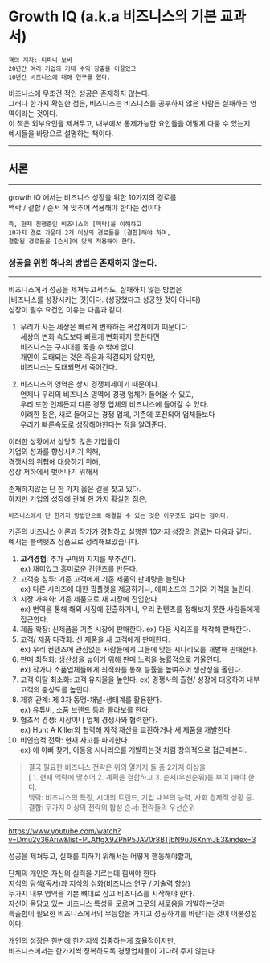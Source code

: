 # Growth IQ (a.k.a 비즈니스의 기본 교과서)

```
책의 저자: 티파니 보바
20년간 여러 기업의 거대 수익 창출을 이끌었고
10년간 비즈니스에 대해 연구를 했다.
```

비즈니스에 무조건 적인 성공은 존재하지 않는다.  
그러나 한가지 확실한 점은, 비즈니스는 비즈니스를 공부하지 않은 사람은 실패하는 영역이라는 것이다.  
이 책은 외부요인을 제쳐두고, 내부에서 통제가능한 요인들을 어떻게 다룰 수 있는지  
예시들을 바탕으로 설명하는 책이다.

---

## 서론

---

growth IQ 에서는 비즈니스 성장을 위한 10가지의 경로를  
맥락 / 결합 / 순서 에 맞추어 적용해야 한다는 점이다.

```
즉, 현재 진행중인 비즈니스의 [맥락]을 이해하고
10가지 경로 가운데 2개 이상의 경로들을 [결합]해야 하며,
결합될 경로들을 [순서]에 맞게 적용해야 한다.
```

### 성공을 위한 하나의 방법은 존재하지 않는다.

---

비즈니스에서 성공을 제쳐두고서라도, 실패하지 않는 방법은  
[비즈니스를 성장시키는 것]이다. (성장했다고 성공한 것이 아니다)  
성장이 필수 요건인 이유는 다음과 같다.

1.  우리가 사는 세상은 빠르게 변화하는 복잡계이기 때문이다.  
    세상의 변화 속도보다 빠르게 변화하지 못한다면  
    비즈니스는 구시대를 쫓을 수 밖에 없다.  
    개인이 도태되는 것은 죽음과 직결되지 않지만,  
    비즈니스는 도태되면서 죽어간다.

2.  비즈니스의 영역은 상시 경쟁체제이기 때문이다.  
    언제나 우리의 비즈니스 영역에 경쟁 업체가 들어올 수 있고,  
    우리 또한 언제든지 다른 경쟁 업체의 비즈니스에 들어갈 수 있다.  
    이러한 점은, 새로 들어오는 경쟁 업체, 기존에 포진되어 업체들보다  
    우리가 빠른속도로 성장해야한다는 점을 알려준다.

이러한 상황에서 상당히 많은 기업들이  
기업의 성과를 향상시키기 위해,  
경쟁사의 위협에 대응하기 위해,  
성장 저하에서 벗어나기 위해서

존재하지않는 단 한 가지 옳은 길을 찾고 있다.  
하지만 기업의 성장에 관해 한 가지 확실한 점은,

```
비즈니스에서 단 한가지 방법만으로 해결할 수 있는 것은 아무것도 없다는 점이다.
```

기존의 비즈니스 이론과 작가가 경험하고 실행한 10가지 성장의 경로는 다음과 같다.  
예시는 블랙햇츠 상품으로 정리해보았습니다.

1. **고객경험**: 추가 구매와 지지를 부추긴다.  
   ex) 재미있고 흥미로운 컨텐츠를 만든다.
2. 고객층 침투: 기존 고객에게 기존 제품의 판매량을 늘린다.  
   ex) 다른 시리즈에 대한 팜플렛을 제공하거나, 에피소드의 크기와 가격을 늘린다.
3. 시장 가속화: 기존 제품으로 새 시장에 진입한다.  
   ex) 번역을 통해 해외 시장에 진출하거나, 우리 컨텐츠를 접해보지 못한 사람들에게 접근한다.
4. 제품 확장: 신제품을 기존 시장에 판매한다.
   ex) 다음 시리즈를 제작해 판매한다.
5. 고객/ 제품 다각화: 신 제품을 새 고객에게 판매한다.  
   ex) 우리 컨텐츠에 관심없는 사람들에게 그들에 맞는 시나리오를 개발해 판매한다.
6. 판매 최적화: 생산성을 높이기 위해 판매 노력을 능률적으로 기울인다.  
   ex) 작가나 소품업체들에게 최적화를 통해 능률을 높여주어 생산성을 올린다.
7. 고객 이탈 최소화: 고객 유지율을 높인다.
   ex) 경쟁사의 출현/ 성장에 대응하여 내부 고객의 충성도를 높인다.
8. 제휴 관계: 제 3자 동맹-채널-생태계를 활용한다.  
   ex) 유튜버, 소품 브랜드 등과 콜라보를 한다.
9. 협조적 경쟁: 시장이나 업체 경쟁사와 협력한다.  
   ex) Hunt A Killer와 협력해 지적 재산을 교환하거나 새 제품을 개발한다.
10. 비인습적 전략: 현재 사고를 파괴한다.  
    ex) 애 아빠 찾기, 아동용 시나리오를 개발하는것 처럼 창의적으로 접근해본다.

> 결국 필요한 비즈니스 전략은 위의 열가지 들 중 2가지 이상을  
> [ 1. 현재 맥락에 맞추어 2. 계획을 결합하고 3. 순서(우선순위)를 부여 ]해야 한다.  
> 맥락: 비즈니스의 특징, 시대의 트렌드, 기업 내부의 능력, 사회 경제적 상황 등.
> 결합: 두가지 이상의 전략의 합성
> 순서: 전략들의 우선순위

---

https://www.youtube.com/watch?v=Dmu2y36Ariw&list=PLAftgX9ZPhP5JAV0r8BTjbN9uJ6XnmJE3&index=3

성공을 제쳐두고, 실패를 피하기 위해서는 어떻게 행동해야할까,

단체의 개인은 자신의 실력을 기르는데 힘써야 한다.  
지식의 탐색(독서)과 지식의 심화(비즈니스 연구 / 기술력 향상)  
두가지 내부 영역을 기본 뼈대로 삼고 비즈니스를 시작해야 한다.  
자신이 몸담고 있는 비즈니스 특성을 모르며 그곳의 새로움을 개발하는것과  
특출함이 필요한 비즈니스에서의 무능함을 가지고 성공하기를 바란다는 것이
어불성설이다.

개인의 성장은 한번에 한가지씩 집중하는게 효율적이지만,  
비즈니스에서는 한가지씩 정복하도록 경쟁업체들이 기다려 주지 않는다.
